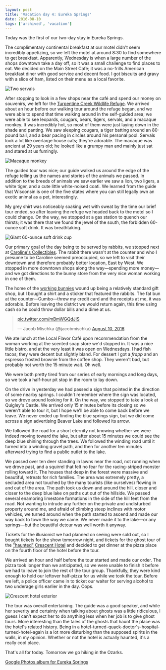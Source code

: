 ```yaml
---
layout: post
title: 'Vacation day 4: Eureka Springs'
date: 2016-08-10
tags: ['archived', 'vacation']
---
```


Today was the first of our two-day stay in Eureka Springs.

The complimentary continental breakfast at our motel didn't seem incredibly appetizing, so we left the motel at around 8:30 to find somewhere to get breakfast. Apparently, Wednesday is when a large number of the shops downtown take a day off, so it was a small challenge to find places to eat. We decided on the Main Street Café; it was a no-frills American breakfast diner with good service and decent food. I got biscuits and gravy with a slice of ham, listed on their menu as a local favorite.

![Two servals](../kitties.jpg)

After stopping to look in a few shops near the café and spend our money on souvenirs, we left for the [Turpentine Creek Wildlife Refuge][turpentine]. We arrived about an hour before our walking tour around the refuge began, and we were able to spend that time walking around in the self-guided area; we were able to see leopards, cougars, bears, tigers, servals, and a macaque monkey. It was incredibly hot, so most of them were just laying down in the shade and panting. We saw sleeping cougars, a tiger batting around an 80-pound ball, and a bear pacing in circles around his personal pool. Servals look a lot like overlarge house cats; they're adorable. The macaque was ancient at 29 years old; he looked like a grumpy man and mainly just sat and stared at us fumingly.

![Macaque monkey](../monkey.jpg)

The guided tour was nice; our guide walked us around the edge of the refuge telling us the names and stories of the animals we passed. In addition to the breeds of animals we saw earlier we saw a lion, two ligers, a white tiger, and a cute little white-noised coati. We learned from the guide that Wisconsin is one of the five states where you can still legally own an exotic animal as a pet, interestingly.

My grey shirt was noticeably soaking wet with sweat by the time our brief tour ended, so after leaving the refuge we headed back to the motel so I could change. On the way, we stopped at a gas station to quench our thirsts; it was there that we found the jewel of the south, the forbidden 60-ounce soft drink. It was breathtaking.

![Giant 60-ounce soft drink cup](../big-gulp.jpg)

Our primary goal of the day being to be served by rabbits, we stopped next at [Caroline's Collectibles][carolines]. The rabbit there wasn't at the counter and who I presume to be Caroline seemed preoccupied, so we left to visit their downtown and therefore probably better location, East by West. We stopped in more downtown shops along the way—spending more money—and we got directions to the bunny store from the very nice woman working in one of them.

The home of the [working bunnies][bunnies] wound up being a relatively standard gift shop, but I bought a shirt and a sticker that featured the rabbits. The fat bun at the counter—Gumbo—threw my credit card and the receipts at me, it was adorable. Before leaving the district we would return again, this time using cash so he could throw dollar bills and a dime at us.

<blockquote class="twitter-video" data-lang="en"><p lang="und" dir="ltr"><a href="https://t.co/mBmWGQdJIS">pic.twitter.com/mBmWGQdJIS</a></p>&mdash; Jacob Mischka (@jacobmischka) <a href="https://twitter.com/jacobmischka/status/763470618985689088">August 10, 2016</a></blockquote>
<script async src="//platform.twitter.com/widgets.js" charset="utf-8"></script>

We ate lunch at the Local Flavor Café upon recommendation from the woman working at the scented soap store we'd stopped in. It was a nice little bistro, and at the very least it was open on Wednesdays. I had fish tacos; they were decent but slightly bland. For dessert I got a _frapp_ and an espresso frosted brownie from the coffee shop. They weren't bad, but probably not worth the 15 minute wait. Oh well.

We were both pretty tired from our series of early mornings and long days, so we took a half-hour pit stop in the room to lay down.

On the drive in yesterday we had passed a sign that pointed in the direction of some nearby springs. I couldn't remember where the sign was located, so we drove around looking for it. On the way, we stopped to take a look at Quigley's Castle. We arrived only 15 minutes before its closing so we weren't able to tour it, but I hope we'll be able to come back before we leave. We never ended up finding the blue springs sign, but we did come across a sign advertising Beaver Lake and followed its arrow.

We followed the road for a short eternity not knowing whether we were indeed moving toward the lake, but after about 15 minutes we could see the deep blue shining through the trees. We followed the winding road until it turned into a winding gravel path, and then for another ten minutes afterward trying to find a public outlet to the lake.

We passed over ten deer standing in lawns near the road, not running when we drove past, and a squirrel that felt no fear for the racing-striped monster rolling toward it. The houses that deep in the forest were massive and beautiful, retreats for rich families. The area was extremely pretty, a secluded area not touched by the many tourists (like ourselves) flowing in and out of the area. The path took us down and around the hill, closer and closer to the deep blue lake on paths cut out of the hillside. We passed several enamoring limestone formations in the side of the hill feet from the road. Not wanting to intrude any further on the private and undisturbed property around me, and afraid of climbing steep inclines with motor vehicles, we turned around when the path started to ascend and made our way back to town the way we came. We never made it to the lake—or any springs—but the beautiful detour was well worth it anyway.

Tickets for the illusionist we had planned on seeing were sold out, so I bought tickets for the show tomorrow night, and tickets for the ghost tour of the ["haunted"][haunted] [Crescent Hotel][crescent-hotel] and decided to get dinner at the pizza place on the fourth floor of the hotel before the tour.

We arrived an hour and half before the tour started and made our order. The pizza took longer than we anticipated, so we were unable to finish it before we had to leave to join the rest of the tour group. Thankfully, they were kind enough to hold our leftover half-pizza for us while we took the tour. Before we left, a police officer came in to ticket our waiter for serving alcohol to two underage girls earlier in the day. Oops.

![Crescent hotel exterior](../crescent-hotel.jpg)

The tour was overall entertaining. The guide was a good speaker, and while her severity and certainty when talking about ghosts was a little ridiculous, I guess I can't expect her to do anything less when her job is to give ghost tours. More interesting than the tales of the ghosts that haunt the place was the hotel's related history. Being in a hotel-turned-quack-doctor's-hospital-turned-hotel-again is a lot more disturbing than the supposed spirits in the walls, in my opinion. Whether or not the hotel is actually haunted, it's a really cool place.

That's all for today. Tomorrow we go hiking in the Ozarks.

[Google Photos album for Eureka Springs][photos]

[turpentine]: http://www.turpentinecreek.org/
[carolines]: http://www.eurekasprings.org/carolines-collectibles/
[bunnies]: https://www.facebook.com/Eureka-Springs-Working-Bunnies-186894774691197/
[haunted]: http://www.americasmosthauntedhotel.com/
[crescent-hotel]: http://www.crescent-hotel.com/
[photos]: https://goo.gl/photos/VhJ5Q5ckQ3L8wjtv6

